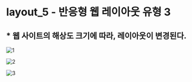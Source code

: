 # layout_5 - 반응형 웹 레이아웃 유형 3
## * 웹 사이트의 해상도 크기에 따라, 레이아웃이 변경된다.

![1](https://user-images.githubusercontent.com/37132897/166411862-3220fcff-3424-4aab-81e1-ef759d37cfb6.JPG)

![2](https://user-images.githubusercontent.com/37132897/166411869-a197b57d-f143-45c5-9c1d-60fa6419ed64.JPG)

![3](https://user-images.githubusercontent.com/37132897/166411873-7a4f760c-7384-4c9c-9fbb-9eed59089d08.JPG)
